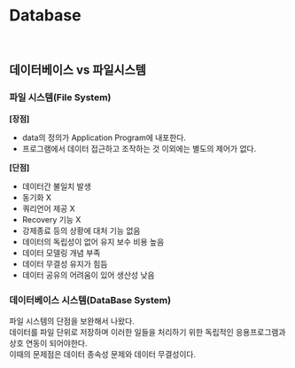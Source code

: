 # Database
<br>

## 데이터베이스 vs 파일시스템 

### 파일 시스템(File System)
**[장점]**
* data의 정의가 Application Program에 내포한다.
* 프로그램에서 데이터 접근하고 조작하는 것 이외에는 별도의 제어가 없다.

**[단점]**
* 데이터간 불일치 발생
* 동기화 X
* 쿼리언어 제공 X
* Recovery 기능 X
* 강제종료 등의 상황에 대처 기능 없음
* 데이터의 독립성이 없어 유지 보수 비용 높음
* 데이터 모델링 개념 부족
* 데이터 무결성 유지가 힘듬
* 데이터 공유의 어려움이 있어 생산성 낮음

### 데이터베이스 시스템(DataBase System)
파일 시스템의 단점을 보완해서 나왔다. <br>
데이터를 파일 단위로 저장하며 이러한 일들을 처리하기 위한 독립적인 응용프로그램과 상호 연동이 되어야한다. <br>
이때의 문제점은 데이터 종속성 문제와 데이터 무결성이다.
